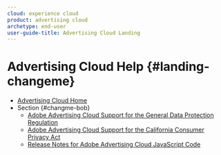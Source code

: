 ```yaml
---
cloud: experience cloud
product: advertising cloud
archetype: end-user
user-guide-title: Advertising Cloud Landing
---
```


# Advertising Cloud Help {#landing-changeme}

+ [Advertising Cloud Home](landing-home.md)
+ Section {#changme-bob}
  + [Adobe Advertising Cloud Support for the General Data Protection Regulation](ad-cloud-gdpr.md)
  + [Adobe Advertising Cloud Support for the California Consumer Privacy Act](ad-cloud-ccpa.md)
  + [Release Notes for Adobe Advertising Cloud JavaScript Code](release-notes-js.md)
